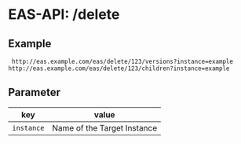#  EAS-API: /delete

##  Example

~~~
 http://eas.example.com/eas/delete/123/versions?instance=example
http://eas.example.com/eas/delete/123/children?instance=example
~~~


##  Parameter


|key|value|
|---|---|
|`instance`          |Name of the Target Instance|

 

